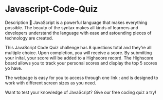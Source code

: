 # Javascript-Code-Quiz
Description 📝
JavaScript is a powerful language that makes everything possible. The beauty of the syntax makes all kinds of learners and developers understand the language with ease and astounding pieces of technology are created.

This JavaScript Code Quiz challenge has 8 questions total and they’re all multiple choice. Upon completion, you will receive a score. By submitting your inital, your score will be added to a Highscore record. The Highscore board allows you to track your personal scores and display the top 5 scores yo have.

The webpage is easy for you to access through one link : and is designed to work with different screen sizes as you need.

Want to test your knowledge of JavaScript? Give our free coding quiz a try!